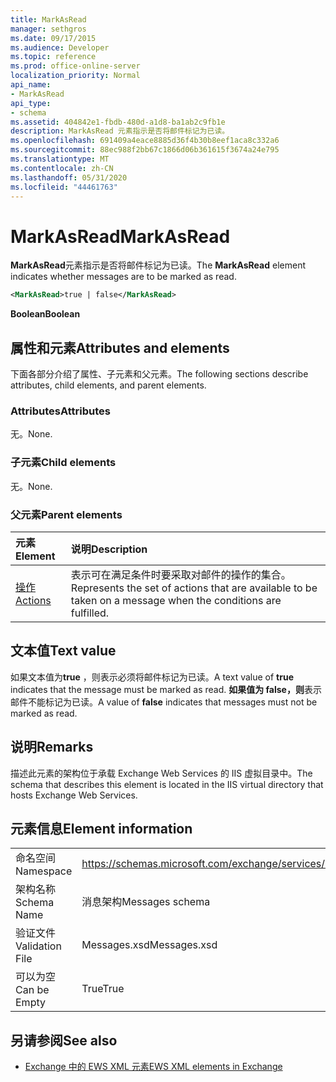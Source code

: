 ```yaml
---
title: MarkAsRead
manager: sethgros
ms.date: 09/17/2015
ms.audience: Developer
ms.topic: reference
ms.prod: office-online-server
localization_priority: Normal
api_name:
- MarkAsRead
api_type:
- schema
ms.assetid: 404842e1-fbdb-480d-a1d8-ba1ab2c9fb1e
description: MarkAsRead 元素指示是否将邮件标记为已读。
ms.openlocfilehash: 691409a4eace8885d36f4b30b8eef1aca8c332a6
ms.sourcegitcommit: 88ec988f2bb67c1866d06b361615f3674a24e795
ms.translationtype: MT
ms.contentlocale: zh-CN
ms.lasthandoff: 05/31/2020
ms.locfileid: "44461763"
---
```

# <a name="markasread"></a><span data-ttu-id="d3fb3-103">MarkAsRead</span><span class="sxs-lookup"><span data-stu-id="d3fb3-103">MarkAsRead</span></span>

<span data-ttu-id="d3fb3-104">**MarkAsRead**元素指示是否将邮件标记为已读。</span><span class="sxs-lookup"><span data-stu-id="d3fb3-104">The **MarkAsRead** element indicates whether messages are to be marked as read.</span></span> 
  
```XML
<MarkAsRead>true | false</MarkAsRead>
```

 <span data-ttu-id="d3fb3-105">**Boolean**</span><span class="sxs-lookup"><span data-stu-id="d3fb3-105">**Boolean**</span></span>
## <a name="attributes-and-elements"></a><span data-ttu-id="d3fb3-106">属性和元素</span><span class="sxs-lookup"><span data-stu-id="d3fb3-106">Attributes and elements</span></span>

<span data-ttu-id="d3fb3-107">下面各部分介绍了属性、子元素和父元素。</span><span class="sxs-lookup"><span data-stu-id="d3fb3-107">The following sections describe attributes, child elements, and parent elements.</span></span>
  
### <a name="attributes"></a><span data-ttu-id="d3fb3-108">Attributes</span><span class="sxs-lookup"><span data-stu-id="d3fb3-108">Attributes</span></span>

<span data-ttu-id="d3fb3-109">无。</span><span class="sxs-lookup"><span data-stu-id="d3fb3-109">None.</span></span>
  
### <a name="child-elements"></a><span data-ttu-id="d3fb3-110">子元素</span><span class="sxs-lookup"><span data-stu-id="d3fb3-110">Child elements</span></span>

<span data-ttu-id="d3fb3-111">无。</span><span class="sxs-lookup"><span data-stu-id="d3fb3-111">None.</span></span>
  
### <a name="parent-elements"></a><span data-ttu-id="d3fb3-112">父元素</span><span class="sxs-lookup"><span data-stu-id="d3fb3-112">Parent elements</span></span>

|<span data-ttu-id="d3fb3-113">**元素**</span><span class="sxs-lookup"><span data-stu-id="d3fb3-113">**Element**</span></span>|<span data-ttu-id="d3fb3-114">**说明**</span><span class="sxs-lookup"><span data-stu-id="d3fb3-114">**Description**</span></span>|
|:-----|:-----|
|[<span data-ttu-id="d3fb3-115">操作</span><span class="sxs-lookup"><span data-stu-id="d3fb3-115">Actions</span></span>](actions.md) <br/> |<span data-ttu-id="d3fb3-116">表示可在满足条件时要采取对邮件的操作的集合。</span><span class="sxs-lookup"><span data-stu-id="d3fb3-116">Represents the set of actions that are available to be taken on a message when the conditions are fulfilled.</span></span>  <br/> |
   
## <a name="text-value"></a><span data-ttu-id="d3fb3-117">文本值</span><span class="sxs-lookup"><span data-stu-id="d3fb3-117">Text value</span></span>

<span data-ttu-id="d3fb3-118">如果文本值为**true** ，则表示必须将邮件标记为已读。</span><span class="sxs-lookup"><span data-stu-id="d3fb3-118">A text value of **true** indicates that the message must be marked as read.</span></span> <span data-ttu-id="d3fb3-119">**如果值为 false，则**表示邮件不能标记为已读。</span><span class="sxs-lookup"><span data-stu-id="d3fb3-119">A value of **false** indicates that messages must not be marked as read.</span></span> 
  
## <a name="remarks"></a><span data-ttu-id="d3fb3-120">说明</span><span class="sxs-lookup"><span data-stu-id="d3fb3-120">Remarks</span></span>

<span data-ttu-id="d3fb3-121">描述此元素的架构位于承载 Exchange Web Services 的 IIS 虚拟目录中。</span><span class="sxs-lookup"><span data-stu-id="d3fb3-121">The schema that describes this element is located in the IIS virtual directory that hosts Exchange Web Services.</span></span>
  
## <a name="element-information"></a><span data-ttu-id="d3fb3-122">元素信息</span><span class="sxs-lookup"><span data-stu-id="d3fb3-122">Element information</span></span>

|||
|:-----|:-----|
|<span data-ttu-id="d3fb3-123">命名空间</span><span class="sxs-lookup"><span data-stu-id="d3fb3-123">Namespace</span></span>  <br/> |https://schemas.microsoft.com/exchange/services/2006/messages  <br/> |
|<span data-ttu-id="d3fb3-124">架构名称</span><span class="sxs-lookup"><span data-stu-id="d3fb3-124">Schema Name</span></span>  <br/> |<span data-ttu-id="d3fb3-125">消息架构</span><span class="sxs-lookup"><span data-stu-id="d3fb3-125">Messages schema</span></span>  <br/> |
|<span data-ttu-id="d3fb3-126">验证文件</span><span class="sxs-lookup"><span data-stu-id="d3fb3-126">Validation File</span></span>  <br/> |<span data-ttu-id="d3fb3-127">Messages.xsd</span><span class="sxs-lookup"><span data-stu-id="d3fb3-127">Messages.xsd</span></span>  <br/> |
|<span data-ttu-id="d3fb3-128">可以为空</span><span class="sxs-lookup"><span data-stu-id="d3fb3-128">Can be Empty</span></span>  <br/> |<span data-ttu-id="d3fb3-129">True</span><span class="sxs-lookup"><span data-stu-id="d3fb3-129">True</span></span>  <br/> |
   
## <a name="see-also"></a><span data-ttu-id="d3fb3-130">另请参阅</span><span class="sxs-lookup"><span data-stu-id="d3fb3-130">See also</span></span>



- [<span data-ttu-id="d3fb3-131">Exchange 中的 EWS XML 元素</span><span class="sxs-lookup"><span data-stu-id="d3fb3-131">EWS XML elements in Exchange</span></span>](ews-xml-elements-in-exchange.md)

